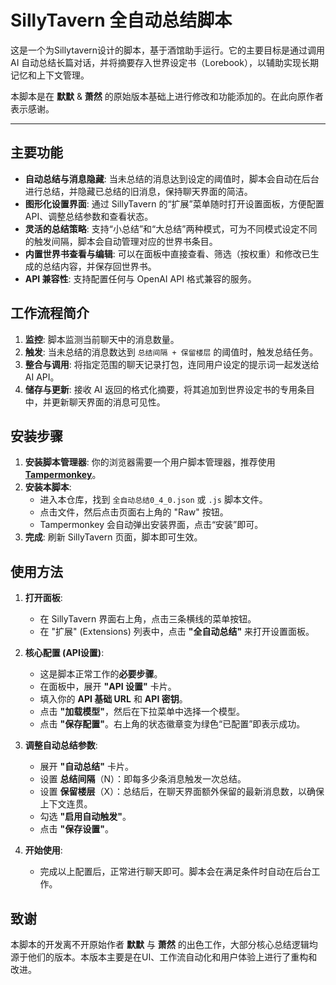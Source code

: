 # SillyTavern 全自动总结脚本

这是一个为Sillytavern设计的脚本，基于酒馆助手运行。它的主要目标是通过调用 AI 自动总结长篇对话，并将摘要存入世界设定书（Lorebook），以辅助实现长期记忆和上下文管理。

本脚本是在 **默默** & **萧然** 的原始版本基础上进行修改和功能添加的。在此向原作者表示感谢。

---

## 主要功能

*   **自动总结与消息隐藏**: 当未总结的消息达到设定的阈值时，脚本会自动在后台进行总结，并隐藏已总结的旧消息，保持聊天界面的简洁。
*   **图形化设置界面**: 通过 SillyTavern 的“扩展”菜单随时打开设置面板，方便配置 API、调整总结参数和查看状态。
*   **灵活的总结策略**: 支持“小总结”和“大总结”两种模式，可为不同模式设定不同的触发间隔，脚本会自动管理对应的世界书条目。
*   **内置世界书查看与编辑**: 可以在面板中直接查看、筛选（按权重）和修改已生成的总结内容，并保存回世界书。
*   **API 兼容性**: 支持配置任何与 OpenAI API 格式兼容的服务。

## 工作流程简介

1.  **监控**: 脚本监测当前聊天中的消息数量。
2.  **触发**: 当未总结的消息数达到 `总结间隔 + 保留楼层` 的阈值时，触发总结任务。
3.  **整合与调用**: 将指定范围的聊天记录打包，连同用户设定的提示词一起发送给 AI API。
4.  **储存与更新**: 接收 AI 返回的格式化摘要，将其追加到世界设定书的专用条目中，并更新聊天界面的消息可见性。

## 安装步骤

1.  **安装脚本管理器**: 你的浏览器需要一个用户脚本管理器，推荐使用 [**Tampermonkey**](https://www.tampermonkey.net/)。
2.  **安装本脚本**:
    *   进入本仓库，找到 `全自动总结0_4_0.json` 或 `.js` 脚本文件。
    *   点击文件，然后点击页面右上角的 "Raw" 按钮。
    *   Tampermonkey 会自动弹出安装界面，点击“安装”即可。
3.  **完成**: 刷新 SillyTavern 页面，脚本即可生效。

## 使用方法

1.  **打开面板**:
    *   在 SillyTavern 界面右上角，点击三条横线的菜单按钮。
    *   在 "扩展" (Extensions) 列表中，点击 **"全自动总结"** 来打开设置面板。

2.  **核心配置 (API设置)**:
    *   这是脚本正常工作的**必要步骤**。
    *   在面板中，展开 **"API 设置"** 卡片。
    *   填入你的 **API 基础 URL** 和 **API 密钥**。
    *   点击 **"加载模型"**，然后在下拉菜单中选择一个模型。
    *   点击 **"保存配置"**。右上角的状态徽章变为绿色“已配置”即表示成功。

3.  **调整自动总结参数**:
    *   展开 **"自动总结"** 卡片。
    *   设置 **总结间隔**（N）：即每多少条消息触发一次总结。
    *   设置 **保留楼层**（X）：总结后，在聊天界面额外保留的最新消息数，以确保上下文连贯。
    *   勾选 **"启用自动触发"**。
    *   点击 **"保存设置"**。

4.  **开始使用**:
    *   完成以上配置后，正常进行聊天即可。脚本会在满足条件时自动在后台工作。

## 致谢

本脚本的开发离不开原始作者 **默默** 与 **萧然** 的出色工作，大部分核心总结逻辑均源于他们的版本。本版本主要是在UI、工作流自动化和用户体验上进行了重构和改进。
